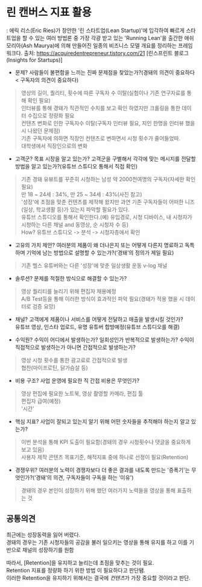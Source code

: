 # 린 캔버스 지표 활용
: 에릭 리스(Eric Ries)가 창안한 '린 스타트업(Lean Startup)'에 입각하여 빠르게 스타트업을 할 수 있는 여러 방법론 중 가장 각광 받고 있는 'Running Lean'을 출간한 애쉬 모리아(Ash Maurya)에 의해 만들어진 일종의 비즈니스 모델 개요를 정리하는 프레임워크다.
출처: https://acquiredentrepreneur.tistory.com/21 [린스프린트 블로그 (Insights for Startups)]

- 문제? 사람들이 불편함을 느끼는 진짜 문제점을 찾았는가?(경돼의 의견이 중요하다 < 구독자의 의견이 중요하다)<br>
>영상의 길이, 퀄리티, 횟수에 따른 구독자 수 이탈(실험이나 기존 연구자료를 통해 확인 필요)<br>
>인터뷰를 통해 경돼가 직관적인 수치를 보고 확인 하였지만 크롤링을 통한 데이터 수집으로 정량화 필요<br>
>컨텐츠 변화로 인한 구독자수 이탈(구독자 인터뷰 필요, 지인 한명을 인터뷰 했을 시 나왔던 문제점)<br>
>기존 구독자에 의하면 직장인 컨텐츠로 변하면서 시청 횟수가 줄어들었따.<br>
>대학생에서 직장인으로의 변화<br>

- 고객군? 목표 시장을 알고 있는가? 고객군을 구별해서 각각에 맞는 메시지를 전달할 방법을 알고 있는가?(유튜브 스튜디오 통해서 직접 확인)<br>
>기존 경돼 유뷰트를 꾸준히 시청하는 남성 약 2000천여명의 구독자(자세한 확인 필요)<br>
>만 18 ~ 24세 : 34%, 만 25 ~ 34세 : 43%(사진 참고)<br>
>'성장'에 초점을 맞춘 컨텐츠를 제작해 왔지만 과연 기존 구독자들이 어떠한 니즈(일상, 학교생활 등)가 있는지 파악할 필요가 있다.<br>
>유튜브 스튜디오를 통해서 확인한다.(예) 유입경로, 시청 디바이스, 내 시청자가 시청하는 다른 채널 and 동영상, 순 시청자 수 등)<br>
>How? 유튜브 스튜디오 -> 분석 -> 시청자층에서 확인<br>

- 고유의 가치 제안? 여러분의 제품이 왜 더나은지 또는 어떻게 다른지 명료하고 독특하며 기억에 남는 방법으로 설명할 수 있는가?(‘경돼’의 정의가 제일 필요)<br>
>기존 헬스 유튜버와는 다른 '성장'에 맞춘 일상생활 운동 v-log 채널<br>

- 솔루션? 문제를 적절한 방식으로 해결할 수 있는가?<br>
>영상 퀄리티를 늘리기 위해 편집자 채용예정<br>
>A/B Test등을 통해 이러한 방식이 효과적인 파악 필요(경돼가 적용 했을 시 데이터로 검증 요망)<br>

- 채널? 고객에게 제품이나 서비스를 어떻게 전달하고 매출을 발생시킬 것인가?<br>
유튜브 영상, 인스타 업로드, 유명 유튜버 합방예정(유튜브 스튜디오를 해결)<br>

- 수익원? 수익이 어디에서 발생하는가? 일회성인가 반복적으로 발생하는가? 수익이 직접적으로 발생하는가 아니면 간접적으로 발생하는가?
>영상 시청 횟수를 통한 광고료로 간접적으로 발생<br>
>협찬(마이프로틴, 닭가슴살 등)<br>

- 비용 구조? 사업 운영에 필요한 직 간접 비용은 무엇인가?<br>
>영상 편집에 필요한 노트북, 영상 촬영할 카메라, 편집 툴<br>
>편집자 급여(예정)<br>
>'시간'

- 핵심 지표? 사업이 잘되고 있는지 알기 위해 어떤 숫자들을 추적해야 하는지 알고 있는가?<br>
>이번 분석을 통해 KPI 도출이 필요함(경돼의 경우 시청횟수나 댓글을 중요하게 보고 있음)<br>
>사용자 제작 콘텐츠 목표기준, 해적지표 중에 하나로 선정이 필요(Retention)<br>

- 경쟁우위? 여러분의 노력이 경쟁자보다 더 좋은 결과를 내도록 만드는 '증폭기'는 무엇인가?(‘경돼’의 의견, 구독자들이 구독을 하는 ‘이유')<br>
>경돼의 경우 본인이 성장하기 위해 했던 여러가지 노력들을 영상을 통해 표출하는 것<br>

## 공통의견
최근에는 성장동력을 잃어 버렸다.  
경돼의 경우는 기존 시청자들의 공감을 불러 일으키는 영상을 통해 유지를 하고 이를 기반으로 채널의 성장하기를 원함  

따라서, [Retention]을 유지하고 늘리는데 초점을 맞추는 것이 필요.  
Retention 지표를 정량화 하기 위한 방법 이 필요하다고 판단됌.  
이러한 Retention을 유지하기 위해서는 결국에 *컨텐츠*가 가장 중요할 것이라고 판단.  
